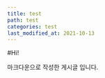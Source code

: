 ```yaml
---
title: test
path: test
categories: test
last_modified_at: 2021-10-13
---
```


#Hi!

마크다운으로 작성한 게시글 입니다.

